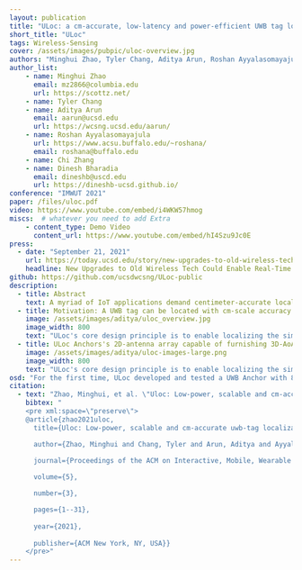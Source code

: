 ```yaml
---
layout: publication
title: "ULoc: a cm-accurate, low-latency and power-efficient UWB tag localization system"
short_title: "ULoc"
tags: Wireless-Sensing
cover: /assets/images/pubpic/uloc-overview.jpg
authors: "Minghui Zhao, Tyler Chang, Aditya Arun, Roshan Ayyalasomayajula, Chi Zhang, Dinesh Bharadia"
author_list:
    - name: Minghui Zhao
      email: mz2866@columbia.edu
      url: https://scottz.net/
    - name: Tyler Chang
    - name: Aditya Arun
      email: aarun@ucsd.edu
      url: https://wcsng.ucsd.edu/aarun/
    - name: Roshan Ayyalasomayajula
      url: https://www.acsu.buffalo.edu/~roshana/
      email: roshana@buffalo.edu
    - name: Chi Zhang
    - name: Dinesh Bharadia
      email: dineshb@uscd.edu
      url: https://dineshb-ucsd.github.io/  
conference: "IMWUT 2021"
paper: /files/uloc.pdf
video: https://www.youtube.com/embed/i4WKW57hmog
miscs:  # whatever you need to add Extra
    - content_type: Demo Video
      content_url: https://www.youtube.com/embed/hI4Szu9Jc0E
press:
  - date: "September 21, 2021"
    url: https://today.ucsd.edu/story/new-upgrades-to-old-wireless-tech-could-enable-real-time-3d-motion-capture
    headline: New Upgrades to Old Wireless Tech Could Enable Real-Time 3D Motion Capture
github: https://github.com/ucsdwcsng/ULoc-public
description:
  - title: Abstract
    text: A myriad of IoT applications demand centimeter-accurate localization that is robust to blockages from hands, furniture, or other occlusions in the environment. To address these needs, we developed ULoc, a scalable, low-power, and cm-accurate UWB localization and tracking system. ULoc’s builds a multi-antenna UWB anchor and develops a novel 3D tracking algorithm to deliver a stationary localization accuracy of less than 5 cm and a tracking accuracy of 10 cm in mobile conditions. Follow the demo links below to see ULoc in action. Furthermore, we have also open sourced our hardware design files and source code.
  - title: Motivation: A UWB tag can be located with cm-scale accuracy in 3D with just a single beacon transmission
    image: /assets/images/aditya/uloc_overview.jpg
    image_width: 800
    text: "ULoc's core design principle is to enable localizing the simplest tag. We note the surprising realization that receiving a UWB packet can consume over 50% more power than a tranmission. Equipped with this knowledge, ULoc's protocol relies only on a single beacon packet to be transmitted by the tag to localize it in 3D space. We push the complexity of providing the location to the deployed infrastrucutre and the ULoc Anchors. In this manner, the tag can remain power efficient. Furthermore, the single-packet location estimation reduces the latency of the entire system."
  - title: ULoc Anchors's 2D-antenna array capable of furnishing 3D-AoA
    image: /assets/images/aditya/uloc-images-large.png
    image_width: 800
    text: "ULoc's core design principle is to enable localizing the simplest tag. We note the surprising realization that receiving a UWB packet can consume over 50% more power than a tranmission. Equipped with this knowledge, ULoc's protocol relies only on a single beacon packet to be transmitted by the tag to localize it in 3D space. We push the complexity of providing the location to the deployed infrastrucutre and the ULoc Anchors. In this manner, the tag can remain power efficient. Furthermore, the single-packet location estimation reduces the latency of the entire system."
osd: "For the first time, ULoc developed and tested a UWB Anchor with 8 antennas placed in an L-shaped to measure both the azimuth and polar angle of arrival (3D-AoA) of a UWB pulse. Using trilateration, these 3D-AoA measurements are combined over at least 2 AP's to provide cm-accuarate tag localization.  "
citation:
  - text: "Zhao, Minghui, et al. \"Uloc: Low-power, scalable and cm-accurate uwb-tag localization and tracking for indoor applications.\" Proceedings of the ACM on Interactive, Mobile, Wearable and Ubiquitous Technologies 5.3 (2021): 1-31."
    bibtex: "
    <pre xml:space=\"preserve\">
    @article{zhao2021uloc,
      title={Uloc: Low-power, scalable and cm-accurate uwb-tag localization and tracking for indoor applications},

      author={Zhao, Minghui and Chang, Tyler and Arun, Aditya and Ayyalasomayajula, Roshan and Zhang, Chi and Bharadia, Dinesh},

      journal={Proceedings of the ACM on Interactive, Mobile, Wearable and Ubiquitous Technologies},
      
      volume={5},

      number={3},

      pages={1--31},
      
      year={2021},
      
      publisher={ACM New York, NY, USA}}
    </pre>"
---
```

